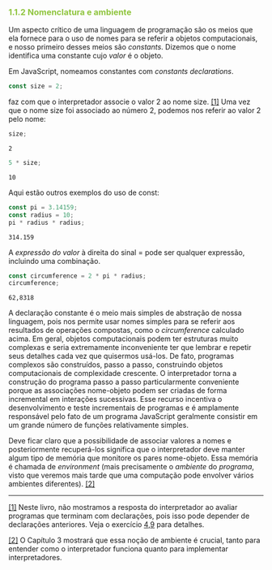 <h3 style="color:#90c53f">1.1.2 Nomenclatura e ambiente</h3>

Um aspecto crítico de uma linguagem de programação são os meios que ela fornece para o uso de nomes para se referir a objetos computacionais, e nosso primeiro desses meios são _constants_. Dizemos que o nome identifica uma constante cujo _valor_ é o objeto.

Em JavaScript, nomeamos constantes com _constants declarations_.

```javascript
const size = 2;
```

faz com que o interpretador associe o valor 2 ao nome size. [[1]](https://so45nujb3h4koud7nsjm2lne4u-ac4c6men2g7xr2a-github.translate.goog/sicp/chapters/1.1.2.html#footnote-1) Uma vez que o nome size foi associado ao número 2, podemos nos referir ao valor 2 pelo nome:

```javascript
size;
```
```
2
```
```javascript
5 * size;
```
```
10
```

Aqui estão outros exemplos do uso de const:

```javascript
const pi = 3.14159;
const radius = 10;
pi * radius * radius;
```
```
314.159
```

A _expressão do valor_ à direita do sinal = pode ser qualquer expressão, incluindo uma combinação.

```javascript
const circumference = 2 * pi * radius;
circumference;
```
```
62,8318
```

A declaração constante é o meio mais simples de abstração de nossa linguagem, pois nos permite usar nomes simples para se referir aos resultados de operações compostas, como o _circumference_ calculado acima. Em geral, objetos computacionais podem ter estruturas muito complexas e seria extremamente inconveniente ter que lembrar e repetir seus detalhes cada vez que quisermos usá-los. De fato, programas complexos são construídos, passo a passo,  construindo objetos computacionais de complexidade crescente. O interpretador torna a construção do programa passo a passo particularmente conveniente porque as associações nome-objeto podem ser criadas de forma incremental em interações sucessivas. Esse recurso incentiva o desenvolvimento e teste incrementais de programas e é amplamente responsável pelo fato de um programa JavaScript geralmente consistir em um grande número de funções relativamente simples.

Deve ficar claro que a possibilidade de associar valores a nomes e posteriormente recuperá-los significa que o interpretador deve manter algum tipo de memória que monitore os pares nome-objeto. Essa memória é chamada de _environment_ (mais precisamente o _ambiente_ do _programa_, visto que veremos mais tarde que uma computação pode envolver vários ambientes diferentes). [[2]](https://so45nujb3h4koud7nsjm2lne4u-ac4c6men2g7xr2a-github.translate.goog/sicp/chapters/1.1.2.html#footnote-2)

---

[[1]](https://so45nujb3h4koud7nsjm2lne4u-ac4c6men2g7xr2a-github.translate.goog/sicp/chapters/1.1.2.html#footnote-link-1) Neste livro, não mostramos a resposta do interpretador ao avaliar programas que terminam com declarações, pois isso pode depender de declarações anteriores. Veja o exercício [4,9](https://so45nujb3h4koud7nsjm2lne4u-ac4c6men2g7xr2a-github.translate.goog/sicp/chapters/4.1.2.html#ex_4.9) para detalhes.

[[2]](https://so45nujb3h4koud7nsjm2lne4u-ac4c6men2g7xr2a-github.translate.goog/sicp/chapters/1.1.2.html#footnote-link-2) O Capítulo 3 mostrará que essa noção de ambiente é crucial, tanto para entender como o interpretador funciona quanto para implementar interpretadores.
